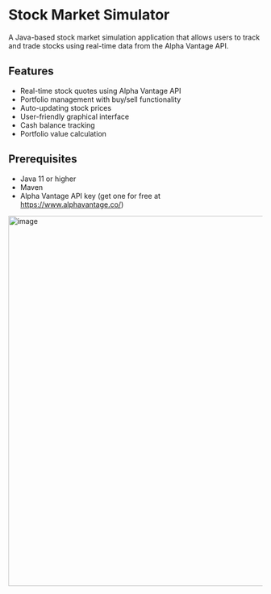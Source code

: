 # Stock Market Simulator

A Java-based stock market simulation application that allows users to track and trade stocks using real-time data from the Alpha Vantage API.

## Features

- Real-time stock quotes using Alpha Vantage API
- Portfolio management with buy/sell functionality
- Auto-updating stock prices
- User-friendly graphical interface
- Cash balance tracking
- Portfolio value calculation

## Prerequisites

- Java 11 or higher
- Maven
- Alpha Vantage API key (get one for free at https://www.alphavantage.co/)


<img width="733" alt="image" src="https://github.com/user-attachments/assets/8137e458-aa57-4171-8382-556fac939774" />

